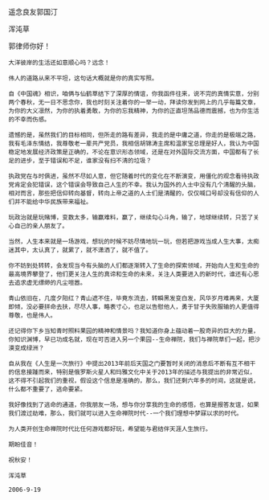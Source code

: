 遥念良友郭国汀

浑沌草


郭律师你好！

    大洋彼岸的生活还如意顺心吗？远念！

    伟人的道路从来不平坦，这句话大概就是你的真实写照。

    自《中国魂》相识，咱俩与仙鹤草结下了深厚的情谊，你我函件往来，说不完的真情实意，分别两个春秋，无一日不思念你，我也时刻关注着你的一举一动，拜读你发到网上的几乎每篇文章，为你的大义凛然，为你的执着勇敢，为你的忘我精神，为你的正直坦荡品德而震撼，也为你生活的不幸而伤感。

    遗憾的是，虽然我们的目标相同，但所走的路有差异，我走的是中庸之道，你走的是极端之路，我有毛泽东情结，我尊敬老一辈共产党员，我相信胡锦涛主席和温家宝总理是好人，我认为中国稳定地发展经济政策是正确的，不论在意识形态领域，还是在对外国际交流方面，中国都有了长足的进步，至于错误和不足，谁家没有扫不清的垃圾？

    执政党在与时俱进，虽然不尽如人意，但它随着时代的变化在不断演变，用僵化的观念看待执政党肯定会犯错误，这个错误会导致自己人生的不幸。我认为国外的人士中没有几个清醒的头脑，相对而言，那些把信仰转向基督，转向上帝之道的人士们是清醒的，仅仅喊口号却没有信仰的人们并不能给中华民族带来福祉。

    玩政治就是玩赌博，变数太多，输赢难料，赢了，继续勾心斗角，输了，地球继续转，只苦了关心自己的亲人朋友了。

    当然，人生本来就是一场游戏，想玩的时候不妨尽情地玩一玩，但若把游戏当成人生大事，太痴迷其中，太认真了，就累了，就不潇洒了，就不值了。

    你不妨到处转转，会发现当今有头脑的人们都逐渐转入了生命的探索领域，开始向人生和生命的最高境界攀登了，他们更关注人生的真谛和生命的未来，关注人类要进入的新时代，谁还有心思去追求虚无缥缈的凡尘喧嚣。

    青山依旧在，几度夕阳红？青山遮不住，毕竟东流去，转瞬黑发变白发，风华岁月难再来，大厦即倾，没必要拼命去扶，尽尽人事，略表寸心，也足以告慰他人，勇于甘于失败服输的人更值得尊敬，也是伟人。

    还记得你下乡当知青时照料果园的精神和情景吗？我知道你身上蕴动着一股奇异的巨大的力量，你知识渊博，早已功成名就，现在可否进入另一个果园--生命禅院，我们与禅院草们一起，把沙漠变成绿洲？

    自从我在《人生是一次旅行》中提出2013年前后天国之门要暂时关闭的消息后不断有互不相干的信息接踵而来，特别是俄罗斯火星人和玛雅文化中关于2013年的描述与我提出的非常近似，这不得不引起我们的重视，假设这个信息是准确的，那么，我们还剩六年多的时间，这就是说，什么都不重要了，逃命要紧。

    我好像找到了逃命的通道，你我朋友一场，想与你分享我的生命的感悟，也算是报答友谊，如果我们渡过劫难，那么，我们就可以进入生命禅院时代--一个我们理想中梦寐以求的时代。

    为人类开创生命禅院时代比任何游戏都好玩，希望能与君结伴天涯人生旅行。

    期盼佳音！

    祝秋安！

    浑沌草

    2006-9-19



